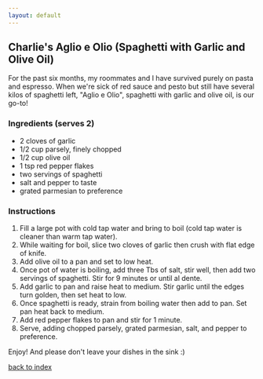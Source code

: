 ```yaml
---
layout: default
---
```


<!---
This is a comment. Note the triple dash to start, but double to end
-->

## Charlie's Aglio e Olio (Spaghetti with Garlic and Olive Oil)
<!---
Put your name or github username somewhere
-->
For the past six months, my roommates and I have survived purely on pasta and espresso. When we're sick of red sauce and pesto but still have several kilos of spaghetti left, "Aglio e Olio", spaghetti with garlic and olive oil, is our go-to! 

### Ingredients (serves 2)
- 2 cloves of garlic
- 1/2 cup parsely, finely chopped
- 1/2 cup olive oil
- 1 tsp red pepper flakes
- two servings of spaghetti
- salt and pepper to taste
- grated parmesian to preference

### Instructions
1. Fill a large pot with cold tap water and bring to boil (cold tap water is cleaner than warm tap water).
2. While waiting for boil, slice two cloves of garlic then crush with flat edge of knife.
3. Add olive oil to a pan and set to low heat.
4. Once pot of water is boiling, add three Tbs of salt, stir well, then add two servings of spaghetti. Stir for 9 minutes or until al dente.
5. Add garlic to pan and raise heat to medium. Stir garlic until the edges turn golden, then set heat to low.
6. Once spaghetti is ready, strain from boiling water then add to pan. Set pan heat back to medium.
7. Add red pepper flakes to pan and stir for 1 minute.
8. Serve, adding chopped parsely, grated parmesian, salt, and pepper to preference.

Enjoy! And please don't leave your dishes in the sink :)

<!--
Keep this link to return to the index
-->
[back to index](../)